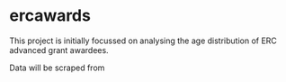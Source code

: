 # ercawards

This project is initially focussed on analysing the age distribution of 
ERC advanced grant awardees.

Data will be scraped from 